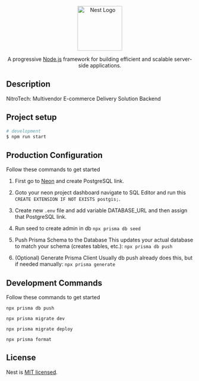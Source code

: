 <p align="center">
  <a href="http://nestjs.com/" target="blank"><img src="https://nestjs.com/img/logo-small.svg" width="120" alt="Nest Logo" /></a>
</p>

[circleci-image]: https://img.shields.io/circleci/build/github/nestjs/nest/master?token=abc123def456
[circleci-url]: https://circleci.com/gh/nestjs/nest

  <p align="center">A progressive <a href="http://nodejs.org" target="_blank">Node.js</a> framework for building efficient and scalable server-side applications.</p>

## Description

NitroTech: Multivendor E-commerce Delivery Solution Backend

## Project setup

```bash
# development
$ npm run start
```

## Production Configuration

Follow these commands to get started

1. First go to <a href="console.neon.tech" target="_blank">Neon</a> and create PostgreSQL link.

2. Goto your neon project dashboard navigate to SQL Editor and run this `CREATE EXTENSION IF NOT EXISTS postgis;`.

3. Create new `.env` file and add variable DATABASE_URL and then assign that PostgreSQL link.

4. Run seed to create admin in db `npx prisma db seed`

5. Push Prisma Schema to the Database
   This updates your actual database to match your schema (creates tables, etc.): `npx prisma db push`

6. (Optional) Generate Prisma Client
   Usually db push already does this, but if needed manually: `npx prisma generate`

## Development Commands

Follow these commands to get started

`npx prisma db push`

`npx prisma migrate dev`

`npx prisma migrate deploy`

`npx prisma format`

## License

Nest is [MIT licensed](https://github.com/nestjs/nest/blob/master/LICENSE).
